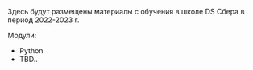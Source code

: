 Здесь будут размещены материалы с обучения в школе DS Сбера в период 2022-2023 г.

Модули:
- Python
- TBD..

